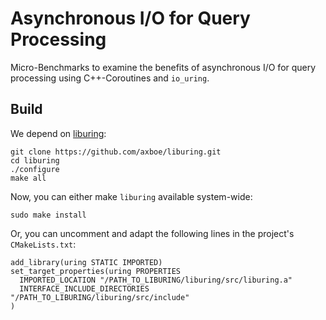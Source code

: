 # Asynchronous I/O for Query Processing

Micro-Benchmarks to examine the benefits of asynchronous I/O for query processing using C++-Coroutines and `io_uring`.

## Build

We depend on [liburing](https://github.com/axboe/liburing):

```
git clone https://github.com/axboe/liburing.git
cd liburing
./configure
make all
```

Now, you can either make `liburing` available system-wide:

```
sudo make install
```

Or, you can uncomment and adapt the following lines in the project's `CMakeLists.txt`:

```
add_library(uring STATIC IMPORTED)
set_target_properties(uring PROPERTIES
  IMPORTED_LOCATION "/PATH_TO_LIBURING/liburing/src/liburing.a"
  INTERFACE_INCLUDE_DIRECTORIES "/PATH_TO_LIBURING/liburing/src/include"
)
```